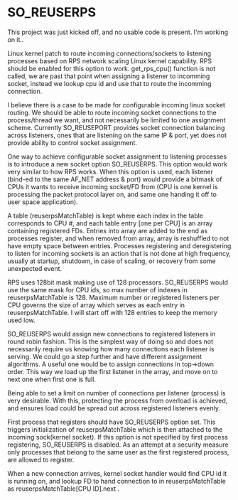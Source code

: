 # SO_REUSERPS

This project was just kicked off, and no usable code is present. I'm working on it..

Linux kernel patch to route incoming connections/sockets to listening processes based on RPS network scaling Linux kernel capability. RPS should be enabled for this option to work. get_rps_cpu() function is not called, we are past that point when assigning a listener to incomming socket, instead we lookup cpu id and use that to route the incomming connection.

I believe there is a case to be made for configurable incoming linux socket routing. We should be able to route incoming socket connections to the process/thread we want, and not necessarily be limited to one assignment scheme. Currently SO_REUSEPORT provides socket connection balancing across listeners, ones that are listening on the same IP & port, yet does not provide ability to control socket assignment.

One way to achieve configurable socket assignment to listening processes is to introduce a new socket option SO_REUSERPS.
This option would work very similar to how RPS works. When this option is used, each listener (bind-ed to the same AF_NET address & port) would provide a bitmask of CPUs it wants to receive incoming socket/FD from (CPU is one kernel is processing the packet protocol layer on, and same one handing it off to user space application).

A table (reuserpsMatchTable) is kept where each index in the table corresponds to CPU #, and each table entry [one per CPU] is an array containing registered FDs. Entries into array are added to the end as processes register, and when removed from array, array is reshuffled to not have empty space between entries. Processes registering and deregistering to listen for incoming sockets is an action that is not done at high frequency, usually at startup, shutdown, in case of scaling, or recovery from some unexpected event.

RPS uses 128bit mask making use of 128 processors. SO_REUSERPS would use the same mask for CPU ids, so max number of indexes in reuserpsMatchTable is 128.
Maximum number or registered listeners per CPU governs the size of array which serves as each entry in reuserpsMatchTable. I will start off with 128 entries to keep the memory used low.

SO_REUSERPS would assign new connections to registered listeners in round robin fashion. This is the simplest way of doing so and does not necessarily require us knowing how many connections each listener is serving.
We could go a step further and have different assignment algorithms. A useful one would be to assign connections in top->down order. This way we load up the first listener in the array, and move on to next one when first one is full.

Being able to set a limit on number of connections per listener (process) is very desirable. With this, protecting the process from overload is achieved, and ensures load could be spread out across registered listeners evenly. 

First process that registers should have SO_REUSERPS option set. This triggers initialization of reuserpsMatchTable which is then attached to the incoming sock(kernel socket). If this option is not specified by first process registering, SO_REUSERPS is disabled. As an attempt at a security measure only processes that belong to the same user as the first registered process, are allowed to register.

When a new connection arrives, kernel socket handler would find CPU id it is running on, and lookup FD to hand connection to in reuserpsMatchTable as reuserpsMatchTable[CPU ID].next .
